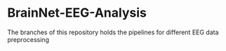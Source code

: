 # BrainNet-EEG-Analysis
The branches of this repository holds the pipelines for different EEG data preprocessing
